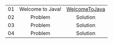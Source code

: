 
||||
| :-: | :-: | :-: |
| 01 | Welcome to Java! |[WelcomeToJava](https://github.com/rsnirob/Programming-Language/blob/main/Java/HackerRank/Practice/Welcome%20to%20Java!/WelcomeToJava) |
| 02 | Problem | Solution |
| 03 | Problem | Solution |
| 04 | Problem | Solution |
